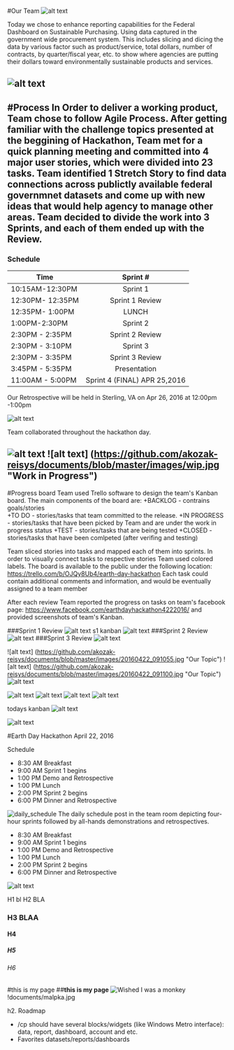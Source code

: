 #Our Team
![alt text](https://github.com/akozak-reisys/documents/blob/master/images/TEAMNAMEEE.jpg "Welcome to our Team")

Today we chose to enhance  reporting capabilities for the Federal Dashboard on Sustainable Purchasing. Using data captured in the government wide procurement system. This includes slicing and dicing the data by various factor such as product/service, total dollars, number of contracts, by quarter/fiscal year, etc. to show where agencies are putting their dollars toward environmentally sustainable products and services.

![alt text](https://github.com/akozak-reisys/documents/blob/master/images/topic.jpg "Our Topic")
---
#Process
In Order to deliver a working product, Team chose to follow Agile Process. 
After getting familiar with the challenge topics presented at the beggining of Hackathon, Team met for a quick planning meeting and committed into 4 major user stories, which were divided into 23 tasks.
Team identified 1 Stretch Story to find data connections across publictly available federal governmnet datasets and come up with new ideas that would help agency to manage other areas.
Team decided to divide the work into 3 Sprints, and each of them ended up with the Review.
---
### Schedule


| Time       | Sprint #          |
| ------------- |:-------------:|
| 10:15AM-12:30PM    | Sprint 1  | 
| 12:30PM- 12:35PM    | Sprint 1 Review  |
| 12:35PM- 1:00PM    | LUNCH|
| 1:00PM-2:30PM   | Sprint 2  | 
| 2:30PM - 2:35PM   | Sprint 2 Review  |
| 2:30PM - 3:10PM    | Sprint 3 |
| 2:30PM - 3:35PM    | Sprint 3 Review |
| 3:45PM - 5:35PM    | Presentation |
| 11:00AM - 5:00PM    | Sprint 4 (FINAL) APR 25,2016|

Our Retrospective will be held in Sterling, VA on Apr 26, 2016 at 12:00pm -1:00pm

![alt text](https://github.com/akozak-reisys/documents/blob/master/images/20160422_111521.jpg "wall kanban")

Team collaborated throughout the hackathon day. 

![alt text]( https://github.com/akozak-reisys/documents/blob/master/images/TEAMworking.jpg "Team Collaboration")
![alt text] (https://github.com/akozak-reisys/documents/blob/master/images/wip.jpg "Work in Progress")
---

#Progress board 
Team used Trello software to design the team's Kanban board. The main components of the board are: 
+BACKLOG - contrains goals/stories  
+TO DO - stories/tasks that team committed to the release. 
+IN PROGRESS - stories/tasks that have been picked by Team and are under the work in progress status
+TEST - stories/tasks that are being tested
+CLOSED - stories/tasks that have been comlpeted (after verifing and testing)

Team sliced stories into tasks and mapped each of them into sprints. In order to visually connect tasks to respective stories Team used colored labels. 
The board is available to the public under the following location: https://trello.com/b/OJQy8Ub4/earth-day-hackathon
Each task  could contain additional comments and information, and would be eventually assigned to a team member

After each review Team reported the progress on tasks on team's facebook page: https://www.facebook.com/earthdayhackathon4222016/ and provided screenshots of team's Kanban.

###Sprint 1 Review
![alt text](https://github.com/akozak-reisys/documents/blob/master/images/1230pm%20review.jpg "Sprint 1 Review")
s1 kanban
![alt text]( https://github.com/akozak-reisys/documents/blob/master/images/S1%20-%20Kanban.jpg "Sprint1 Kanban")
###Sprint 2 Review
 ![alt text]( https://github.com/akozak-reisys/documents/blob/master/images/S2Kanban.jpg "Sprint 2 Review")
###Sprint 3 Review
 ![alt text]( https://github.com/akozak-reisys/documents/blob/master/images/finalkanban.jpg "Final Kanban on April 22,2016")
 
 
![alt text] (https://github.com/akozak-reisys/documents/blob/master/images/20160422_091055.jpg "Our Topic")
![alt text] (https://github.com/akozak-reisys/documents/blob/master/images/20160422_091100.jpg "Our Topic")
![alt text](https://github.com/akozak-reisys/documents/blob/master/images/20160422_111521.jpg "wall kanban")

![alt text](https://github.com/akozak-reisys/documents/blob/master/images/20160422_112542.jpg "Our Topic")
![alt text](https://github.com/akozak-reisys/documents/blob/master/images/20160422_112611.jpg "Our Topic")
![alt text](https://github.com/akozak-reisys/documents/blob/master/images/20160422_131347.jpg "Our Topic")
![alt text](https://github.com/akozak-reisys/documents/blob/master/images/20160422_152600.jpg "Our Topic")

todays kanban
![alt text](https://github.com/akozak-reisys/documents/blob/master/images/4-25-2016%2011-48-28%20AM.jpg "Kanban on April 25,2016")








 ![alt text](https://github.com/akozak-reisys/documents/blob/master/images/20160422_084253.jpg "Our Topic")

 
#Earth Day Hackathon
April 22, 2016

Schedule
* 8:30 AM Breakfast 
* 9:00 AM Sprint 1 begins
* 1:00 PM Demo and Retrospective
* 1:00 PM Lunch 
* 2:00 PM Sprint 2 begins
* 6:00 PM Dinner and Retrospective


![daily_schedule](https://cloud.githubusercontent.com/assets/11546190/8309591/47dc304e-1999-11e5-97ff-085feee94b6b.jpg)
The daily schedule post in the team room depicting four-hour sprints followed by all-hands demonstrations and retrospectives.

* 8:30 AM Breakfast 
* 9:00 AM Sprint 1 begins
* 1:00 PM Demo and Retrospective
* 1:00 PM Lunch 
* 2:00 PM Sprint 2 begins
* 6:00 PM Dinner and Retrospective


![alt text](https://raw.githubusercontent.com/akozak-reisys/documents/master/images/malpka.jpg "Logo Title Text 1")

H1 bl 
H2 BLA
### H3 BLAA
#### H4
##### H5
###### H6
#this is my page
##**this is my page**
![Wished I was a monkey](http://i.imgur.com/oXsU9uk.jpg)
!documents/malpka.jpg


h2. Roadmap

* /cp should have several blocks/widgets (like Windows Metro interface): data, report, dashboard, account and etc.
* Favorites datasets/reports/dashboards
